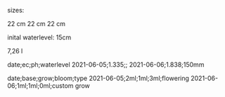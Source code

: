 sizes:

22 cm 
22 cm
22 cm

inital waterlevel: 15cm


7,26 l


date;ec;ph;waterlevel
2021-06-05;1.335;;
2021-06-06;1.838;150mm


date;base;grow;bloom;type
2021-06-05;2ml;1ml;3ml;flowering
2021-06-06;1ml;1ml;0ml;custom grow
